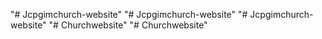 "# Jcpgimchurch-website" 
"# Jcpgimchurch-website" 
"# Jcpgimchurch-website" 
"# Churchwebsite" 
"# Churchwebsite" 

